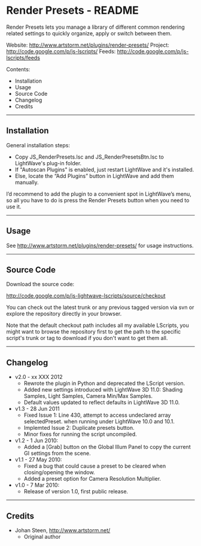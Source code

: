# Render Presets - README

Render Presets lets you manage a library of different common rendering related
settings to quickly organize, apply or switch between them.

Website:      http://www.artstorm.net/plugins/render-presets/
Project:      http://code.google.com/p/js-lscripts/
Feeds:        http://code.google.com/p/js-lscripts/feeds
 
Contents:
 
 * Installation
 * Usage
 * Source Code
 * Changelog
 * Credits

--------------------------------------------------------------------------------

## Installation
 
 General installation steps:
 
 * Copy JS_RenderPresets.lsc and JS_RenderPresetsBtn.lsc to LightWave's
   plug-in folder.
 * If "Autoscan Plugins" is enabled, just restart LightWave and it's installed.
 * Else, locate the “Add Plugins” button in LightWave and add them manually.

 I’d recommend to add the plugin to a convenient spot in LightWave’s menu,
 so all you have to do is press the Render Presets button when you need to
 use it. 
 
--------------------------------------------------------------------------------

## Usage

 See http://www.artstorm.net/plugins/render-presets/ for usage instructions.

--------------------------------------------------------------------------------

## Source Code
 
 Download the source code:
 
   http://code.google.com/p/js-lightwave-lscripts/source/checkout

 You can check out the latest trunk or any previous tagged version via svn
 or explore the repository directly in your browser.
 
 Note that the default checkout path includes all my available LScripts, you
 might want to browse the repository first to get the path to the specific
 script's trunk or tag to download if you don't want to get them all.
 
--------------------------------------------------------------------------------

## Changelog

- v2.0 - xx XXX 2012
  - Rewrote the plugin in Python and deprecated the LScript version.
  - Added new settings introduced with LightWave 3D 11.0: Shading Samples, Light
    Samples, Camera Min/Max Samples.
  - Default values updated to reflect defaults in LightWave 3D 11.0.
- v1.3 - 28 Jun 2011
  - Fixed Issue 1: Line 430, attempt to access undeclared array selectedPreset.
    when running under LightWave 10.0 and 10.1.
  - Implemted Issue 2: Duplicate presets button.
  - Minor fixes for running the script uncompiled.
- v1.2 - 1 Jun 2010:
  - Added a [Grab] button on the Global Illum Panel to copy the current GI
    settings from the scene.
- v1.1 - 27 May 2010:
  - Fixed a bug that could cause a preset to be cleared when closing/opening
    the window.
  - Added a preset option for Camera Resolution Multiplier.
- v1.0 - 7 Mar 2010:
  - Release of version 1.0, first public release.

--------------------------------------------------------------------------------

## Credits

* Johan Steen, http://www.artstorm.net/
  * Original author
